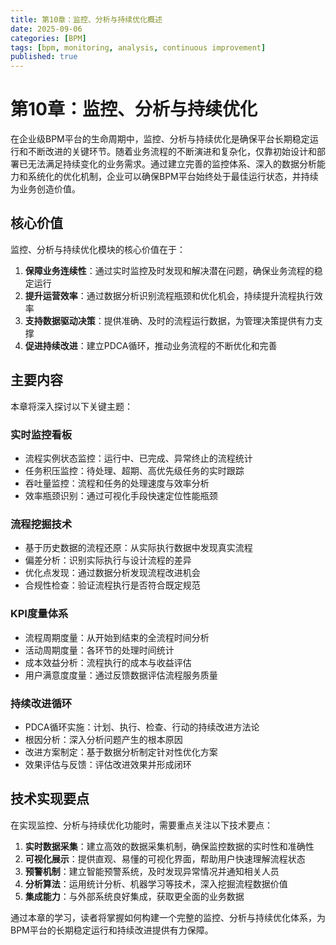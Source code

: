 ```yaml
---
title: 第10章：监控、分析与持续优化概述
date: 2025-09-06
categories: [BPM]
tags: [bpm, monitoring, analysis, continuous improvement]
published: true
---
```


# 第10章：监控、分析与持续优化

在企业级BPM平台的生命周期中，监控、分析与持续优化是确保平台长期稳定运行和不断改进的关键环节。随着业务流程的不断演进和复杂化，仅靠初始设计和部署已无法满足持续变化的业务需求。通过建立完善的监控体系、深入的数据分析能力和系统化的优化机制，企业可以确保BPM平台始终处于最佳运行状态，并持续为业务创造价值。

## 核心价值

监控、分析与持续优化模块的核心价值在于：

1. **保障业务连续性**：通过实时监控及时发现和解决潜在问题，确保业务流程的稳定运行
2. **提升运营效率**：通过数据分析识别流程瓶颈和优化机会，持续提升流程执行效率
3. **支持数据驱动决策**：提供准确、及时的流程运行数据，为管理决策提供有力支撑
4. **促进持续改进**：建立PDCA循环，推动业务流程的不断优化和完善

## 主要内容

本章将深入探讨以下关键主题：

### 实时监控看板
- 流程实例状态监控：运行中、已完成、异常终止的流程统计
- 任务积压监控：待处理、超期、高优先级任务的实时跟踪
- 吞吐量监控：流程和任务的处理速度与效率分析
- 效率瓶颈识别：通过可视化手段快速定位性能瓶颈

### 流程挖掘技术
- 基于历史数据的流程还原：从实际执行数据中发现真实流程
- 偏差分析：识别实际执行与设计流程的差异
- 优化点发现：通过数据分析发现流程改进机会
- 合规性检查：验证流程执行是否符合既定规范

### KPI度量体系
- 流程周期度量：从开始到结束的全流程时间分析
- 活动周期度量：各环节的处理时间统计
- 成本效益分析：流程执行的成本与收益评估
- 用户满意度度量：通过反馈数据评估流程服务质量

### 持续改进循环
- PDCA循环实施：计划、执行、检查、行动的持续改进方法论
- 根因分析：深入分析问题产生的根本原因
- 改进方案制定：基于数据分析制定针对性优化方案
- 效果评估与反馈：评估改进效果并形成闭环

## 技术实现要点

在实现监控、分析与持续优化功能时，需要重点关注以下技术要点：

1. **实时数据采集**：建立高效的数据采集机制，确保监控数据的实时性和准确性
2. **可视化展示**：提供直观、易懂的可视化界面，帮助用户快速理解流程状态
3. **预警机制**：建立智能预警系统，及时发现异常情况并通知相关人员
4. **分析算法**：运用统计分析、机器学习等技术，深入挖掘流程数据价值
5. **集成能力**：与外部系统良好集成，获取更全面的业务数据

通过本章的学习，读者将掌握如何构建一个完整的监控、分析与持续优化体系，为BPM平台的长期稳定运行和持续改进提供有力保障。